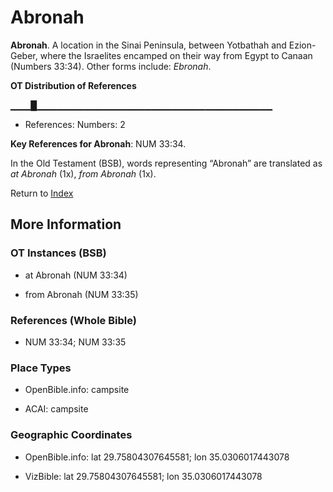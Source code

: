 # Abronah
**Abronah**. 
A location in the Sinai Peninsula, between Yotbathah and Ezion-Geber, where the Israelites encamped on their way from Egypt to Canaan (Numbers 33:34). 
Other forms include: 
*Ebronah*. 


**OT Distribution of References**

▁▁▁█▁▁▁▁▁▁▁▁▁▁▁▁▁▁▁▁▁▁▁▁▁▁▁▁▁▁▁▁▁▁▁▁▁▁▁
* References: Numbers: 2



**Key References for Abronah**: 
NUM 33:34. 


In the Old Testament (BSB), words representing “Abronah” are translated as 
*at Abronah* (1x), *from Abronah* (1x). 




Return to [Index](00-Index.md)

## More Information

### OT Instances (BSB)

* at Abronah (NUM 33:34)

* from Abronah (NUM 33:35)



### References (Whole Bible)

* NUM 33:34; NUM 33:35


### Place Types

* OpenBible.info: campsite

* ACAI: campsite



### Geographic Coordinates

* OpenBible.info: lat 29.75804307645581; lon 35.0306017443078

* VizBible: lat 29.75804307645581; lon 35.0306017443078




